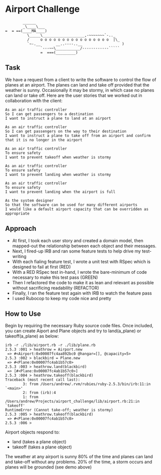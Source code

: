 Airport Challenge
=================

```
        ______
        _\____\___
=  = ==(____MA____)
          \_____\___________________,-~~~~~~~`-.._
          /     o o o o o o o o o o o o o o o o  |\_
          `~-.__       __..----..__                  )
                `---~~\___________/------------`````
                =  ===(_________)

```

Task
-----

We have a request from a client to write the software to control the flow of planes at an airport. The planes can land and take off provided that the weather is sunny. Occasionally it may be stormy, in which case no planes can land or take off.  Here are the user stories that we worked out in collaboration with the client:

```
As an air traffic controller 
So I can get passengers to a destination 
I want to instruct a plane to land at an airport

As an air traffic controller 
So I can get passengers on the way to their destination 
I want to instruct a plane to take off from an airport and confirm that it is no longer in the airport

As an air traffic controller 
To ensure safety 
I want to prevent takeoff when weather is stormy 

As an air traffic controller 
To ensure safety 
I want to prevent landing when weather is stormy 

As an air traffic controller 
To ensure safety 
I want to prevent landing when the airport is full 

As the system designer
So that the software can be used for many different airports
I would like a default airport capacity that can be overridden as appropriate
```

Approach
---
- At first, I took each user story and created a domain model, then mapped-out the relationship between each object and their messages.
- Next, I fired-up IRB and ran some feature tests to help drive my test-writing
- With each fialing feature test, I wrote a unit test with RSpec which is designed to fail at first (RED)
- With a RED RSpec test in-hand, I wrote the bare-minimum of code necessary to make this test pass (GREEN)
- Then I refactored the code to make it as lean and relevant as possible without sacrificing readability (REFACTOR)
- Finally, I ran the feature test again with IRB to watch the feature pass
- I used Rubocop to keep my code nice and pretty

How to Use
---

Begin by requiring the necessary Ruby source code files. Once included, you can create Aiport and Plane objects and try to land(a_plane) or takeoff(a_plane) as below:
```
irb -r ./lib/airport.rb -r ./lib/plane.rb
2.5.3 :001 > heathrow = Airport.new
 => #<Airport:0x00007fc4aa892bc0 @hangar=[], @capacity=5> 
2.5.3 :002 > blackbird = Plane.new
 => #<Plane:0x00007fc4ab1b57c0> 
2.5.3 :003 > heathrow.land(blackbird)
 => [#<Plane:0x00007fc4ab1b57c0>] 
2.5.3 :004 > heathrow.takeoff(blackbird)
Traceback (most recent call last):
        3: from /Users/andrew/.rvm/rubies/ruby-2.5.3/bin/irb:11:in `<main>'
        2: from (irb):4
        1: from /Users/andrew/Projects/airport_challenge/lib/airport.rb:21:in `takeoff'
RuntimeError (Cannot take-off; weather is stormy)
2.5.3 :005 > heathrow.takeoff(blackbird)
 => #<Plane:0x00007fc4ab1b57c0> 
2.5.3 :006 >
```
Airport objects respond to:

- land (takes a plane object)
- takeoff (takes a plane object)

The weather at any airport is sunny 80% of the time and planes can land and take-off without any problems. 20% of the time, a storm occurs and planes will be grounded (see demo above)